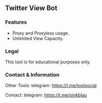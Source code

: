 ## Twitter View Bot

### Features
* Proxy and Proxyless usage.
* Unlimited View Capacity.

### Legal
This tool is for educational purposes only.

### Contact & Information
Other Tools: telegram: https://t.me/toolsocial

Contact: telegram: https://t.me/pinkblau

